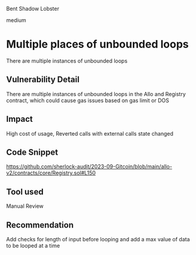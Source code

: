 Bent Shadow Lobster

medium

# Multiple places of unbounded loops
There are multiple instances of unbounded loops
## Vulnerability Detail
There are multiple instances of unbounded loops in the Allo and Registry contract, which could cause gas issues based on gas limit or DOS

## Impact
High cost of usage, Reverted calls with external calls state changed
## Code Snippet
https://github.com/sherlock-audit/2023-09-Gitcoin/blob/main/allo-v2/contracts/core/Registry.sol#L150
## Tool used

Manual Review

## Recommendation
Add checks for length of input before looping and add a max value of data to be looped at a time